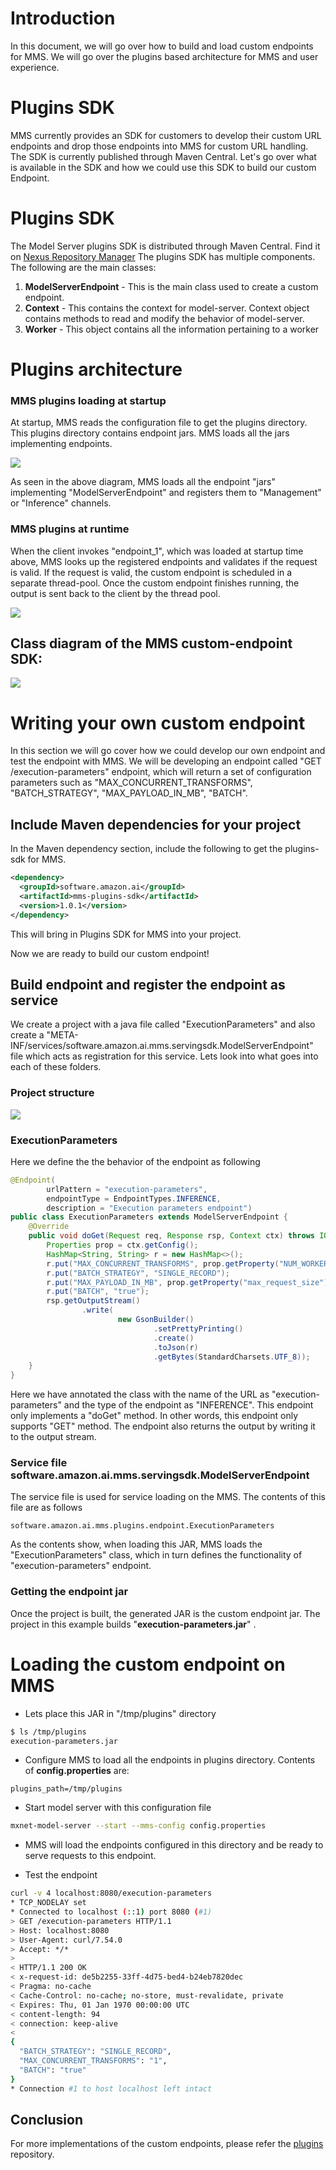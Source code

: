 # Introduction 
In this document, we will go over how to build and load custom endpoints for MMS. We will go over the plugins based
architecture for MMS and user experience.

# Plugins SDK
MMS currently provides an SDK for customers to develop their custom URL endpoints and drop those endpoints into
MMS for custom URL handling. The SDK is currently published through Maven Central. Let's go over what is 
available in the SDK and how we could use this SDK to build our custom Endpoint.

# Plugins SDK
The Model Server plugins SDK is distributed through Maven Central. 
Find it on [Nexus Repository Manager](https://oss.sonatype.org/#nexus-search;quick~software.amazon.ai)
The plugins SDK has multiple components. The following are the main classes:
1. **ModelServerEndpoint** - This is the main class used to create a custom endpoint.
2. **Context** - This contains the context for model-server. Context object contains methods to read and modify the 
behavior of model-server.
3. **Worker** - This object contains all the information pertaining to a worker

# Plugins architecture
### MMS plugins loading at startup
At startup, MMS reads the configuration file to get the plugins directory. This plugins directory
contains endpoint jars. MMS loads all the jars implementing endpoints.

![](images/mms_plugins_startup.jpg)

As seen in the above diagram, MMS loads all the endpoint "jars" implementing "ModelServerEndpoint"
and registers them to "Management" or "Inference" channels. 

### MMS plugins at runtime
When the client invokes "endpoint_1", which was loaded at startup time above, MMS looks up the registered
endpoints and validates if the request is valid. If the request is valid, the custom endpoint
is scheduled in a separate thread-pool. Once the custom endpoint finishes running, the output
is sent back to the client by the thread pool.

![](images/mms_plugins_runtime.jpg)

## Class diagram of the MMS custom-endpoint SDK:
![](images/plugins_sdk_class_diagram.png)

# Writing your own custom endpoint
In this section we will go cover how we could develop our own endpoint and test the endpoint with MMS.
We will be developing an endpoint called "GET /execution-parameters" endpoint, which will return a set of 
configuration parameters such as "MAX_CONCURRENT_TRANSFORMS", "BATCH_STRATEGY", "MAX_PAYLOAD_IN_MB",
"BATCH".

## Include Maven dependencies for your project

In the Maven dependency section, include the following to get the plugins-sdk for MMS.

```xml
<dependency>
  <groupId>software.amazon.ai</groupId>
  <artifactId>mms-plugins-sdk</artifactId>
  <version>1.0.1</version>
</dependency>
```

This will bring in Plugins SDK for MMS into your project.

Now we are ready to build our custom endpoint!

## Build endpoint and register the endpoint as service
We create a project with a java file called "ExecutionParameters" and also 
create a "META-INF/services/software.amazon.ai.mms.servingsdk.ModelServerEndpoint" file which acts as registration 
for this service. Lets look into what goes into each of these folders.

### Project structure
![](images/project_structure.png)

### ExecutionParameters 

Here we define the the behavior of the endpoint as following
```java
@Endpoint(
        urlPattern = "execution-parameters",
        endpointType = EndpointTypes.INFERENCE,
        description = "Execution parameters endpoint")
public class ExecutionParameters extends ModelServerEndpoint {
    @Override
    public void doGet(Request req, Response rsp, Context ctx) throws IOException {
        Properties prop = ctx.getConfig();
        HashMap<String, String> r = new HashMap<>();
        r.put("MAX_CONCURRENT_TRANSFORMS", prop.getProperty("NUM_WORKERS", "1"));
        r.put("BATCH_STRATEGY", "SINGLE_RECORD");
        r.put("MAX_PAYLOAD_IN_MB", prop.getProperty("max_request_size"));
        r.put("BATCH", "true");
        rsp.getOutputStream()
                .write(
                        new GsonBuilder()
                                .setPrettyPrinting()
                                .create()
                                .toJson(r)
                                .getBytes(StandardCharsets.UTF_8));
    }
}
```

Here we have annotated the class with the name of the URL as "execution-parameters" and the type of the 
endpoint as "INFERENCE". This endpoint only implements a "doGet" method. In other words, this endpoint only
supports "GET" method. The endpoint also returns the output by writing it to the output stream. 

### Service file software.amazon.ai.mms.servingsdk.ModelServerEndpoint
The service file is used for service loading on the MMS. The contents of this file are as follows

```text
software.amazon.ai.mms.plugins.endpoint.ExecutionParameters
``` 
  
As the contents show, when loading this JAR, MMS loads the "ExecutionParameters" class, which in turn defines
the functionality of "execution-parameters" endpoint.


### Getting the endpoint jar
Once the project is built, the generated JAR is the custom endpoint jar. The project in this example builds
"**execution-parameters.jar**" . 

# Loading the custom endpoint on MMS
* Lets place this JAR in "/tmp/plugins" directory
```bash
$ ls /tmp/plugins
execution-parameters.jar
```  
* Configure MMS to load all the endpoints in plugins directory.
Contents of **config.properties** are:
```properties
plugins_path=/tmp/plugins
```
* Start model server with this configuration file
```bash
mxnet-model-server --start --mms-config config.properties
```
* MMS will load the endpoints configured in this directory and be ready to serve requests to this endpoint.

* Test the endpoint
```bash
curl -v 4 localhost:8080/execution-parameters
* TCP_NODELAY set
* Connected to localhost (::1) port 8080 (#1)
> GET /execution-parameters HTTP/1.1
> Host: localhost:8080
> User-Agent: curl/7.54.0
> Accept: */*
>
< HTTP/1.1 200 OK
< x-request-id: de5b2255-33ff-4d75-bed4-b24eb7820dec
< Pragma: no-cache
< Cache-Control: no-cache; no-store, must-revalidate, private
< Expires: Thu, 01 Jan 1970 00:00:00 UTC
< content-length: 94
< connection: keep-alive
<
{
  "BATCH_STRATEGY": "SINGLE_RECORD",
  "MAX_CONCURRENT_TRANSFORMS": "1",
  "BATCH": "true"
}
* Connection #1 to host localhost left intact
```

## Conclusion

For more implementations of the custom endpoints, please refer the [plugins](../plugins) repository. 